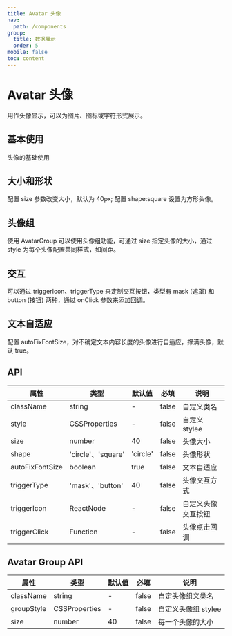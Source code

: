 ```yaml
---
title: Avatar 头像
nav:
  path: /components
group:
  title: 数据展示
  order: 5
mobile: false
toc: content
---
```


# Avatar 头像

用作头像显示，可以为图片、图标或字符形式展示。

## 基本使用

头像的基础使用

<code src="./demos/demo1.tsx"></code>

## 大小和形状

配置 size 参数改变大小，默认为 40px; 配置 shape:square 设置为方形头像。

<code src="./demos/demo2.tsx"></code>

## 头像组

使用 AvatarGroup 可以使用头像组功能，可通过 size 指定头像的大小，通过 style 为每个头像配置共同样式，如间距。

<code src="./demos/demo3.tsx"></code>

## 交互

可以通过 triggerIcon、triggerType 来定制交互按钮，类型有 mask (遮罩) 和 button (按钮) 两种，通过 onClick 参数来添加回调。

<code src="./demos/demo4.tsx"></code>

## 文本自适应

配置 autoFixFontSize，对不确定文本内容长度的头像进行自适应，撑满头像，默认 true。

<code src="./demos/demo5.tsx"></code>

## API

| 属性            | 类型               | 默认值   | 必填  | 说明               |
| --------------- | ------------------ | -------- | ----- | ------------------ |
| className       | string             | -        | false | 自定义类名         |
| style           | CSSProperties      | -        | false | 自定义 stylee      |
| size            | number             | 40       | false | 头像大小           |
| shape           | 'circle'、'square' | 'circle' | false | 头像形状           |
| autoFixFontSize | boolean            | true     | false | 文本自适应         |
| triggerType     | 'mask'、'button'   | 40       | false | 头像交互方式       |
| triggerIcon     | ReactNode          | -        | false | 自定义头像交互按钮 |
| triggerClick    | Function           | -        | false | 头像点击回调       |

## Avatar Group API

| 属性       | 类型          | 默认值 | 必填  | 说明                |
| ---------- | ------------- | ------ | ----- | ------------------- |
| className  | string        | -      | false | 自定头像组义类名    |
| groupStyle | CSSProperties | -      | false | 自定义头像组 stylee |
| size       | number        | 40     | false | 每一个头像的大小    |
